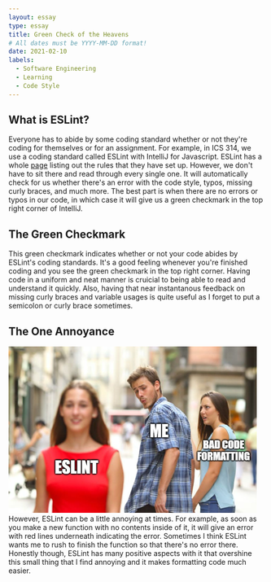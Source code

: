 ```yaml
---
layout: essay
type: essay
title: Green Check of the Heavens
# All dates must be YYYY-MM-DD format!
date: 2021-02-10
labels:
  - Software Engineering
  - Learning
  - Code Style
---
```

## What is ESLint?

Everyone has to abide by some coding standard whether or not they're coding for themselves or for an assignment. For example, in ICS 314, we use a coding standard called ESLint with IntelliJ for Javascript. ESLint has a whole [page](https://eslint.org/docs/rules/) listing out the rules that they have set up. However, we don't have to sit there and read through every single one. It will automatically check for us whether there's an error with the code style, typos, missing curly braces, and much more. The best part is when there are no errors or typos in our code, in which case it will give us a green checkmark in the top right corner of IntelliJ. 

## The Green Checkmark

This green checkmark indicates whether or not your code abides by ESLint's coding standards. It's a good feeling whenever you're finished coding and you see the green checkmark in the top right corner. Having code in a uniform and neat manner is cruicial to being able to read and understand it quickly. Also, having that near instantanous feedback on missing curly braces and variable usages is quite useful as I forget to put a semicolon or curly brace sometimes. 

## The One Annoyance
<img class="ui image" src="../images/eslintmeme.png"> However, ESLint can be a little annoying at times. For example, as soon as you make a new function with no contents inside of it, it will give an error with red lines underneath indicating the error. Sometimes I think ESLint wants me to rush to finish the function so that there's no error there. Honestly though, ESLint has many positive aspects with it that overshine this small thing that I find annoying and it makes formatting code much easier.


